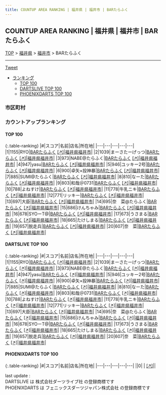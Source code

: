 ```yaml
---
title: COUNTUP AREA RANKING | 福井県 | 福井市 | BARたらふく
---
```

## COUNTUP AREA RANKING | 福井県 | 福井市 | BARたらふく

[TOP](/darts/rank/) > [福井県](/darts/rank/福井県/) > [福井市](/darts/rank/福井県/福井市/) > BARたらふく

___

<a href="https://twitter.com/share?ref_src=twsrc%5Etfw" data-text="COUNTUP AREA RANKING | 福井県福井市BARたらふく" class="twitter-share-button" data-hashtags="DARTSLIVE,PHOENIXDARTS,darts,ダーツ" data-show-count="false">Tweet</a>

* [ランキング](#カウントアップランキング)
    * [TOP 100](#top-100)
    * [DARTSLIVE TOP 100](#dartslive-top-100)
    * [PHOENIXDARTS TOP 100](#phoenixdarts-top-100)

### 市区町村

<ul>

</ul>

### カウントアップランキング

#### TOP 100



{:.table-ranking}
|#|スコア|名前|店名|所在地|
|---|---|---|---|---|
|1|1155|<span class="rank-name-dl">RYO</span>|<a href="/darts/rank/shops/fc90dc9afbeb44b7fec1ae84bb28bd87.html">BARたらふく</a> <a href="https://search.dartslive.com/jp/shop/fc90dc9afbeb44b7fec1ae84bb28bd87">[↗]</a>|<a href="/darts/rank/福井県/福井市">福井県福井市</a>|
|2|1039|<span class="rank-name-dl">まーさたーげっつ</span>|<a href="/darts/rank/shops/fc90dc9afbeb44b7fec1ae84bb28bd87.html">BARたらふく</a> <a href="https://search.dartslive.com/jp/shop/fc90dc9afbeb44b7fec1ae84bb28bd87">[↗]</a>|<a href="/darts/rank/福井県/福井市">福井県福井市</a>|
|3|973|<span class="rank-name-dl">NABE@たらふく</span>|<a href="/darts/rank/shops/fc90dc9afbeb44b7fec1ae84bb28bd87.html">BARたらふく</a> <a href="https://search.dartslive.com/jp/shop/fc90dc9afbeb44b7fec1ae84bb28bd87">[↗]</a>|<a href="/darts/rank/福井県/福井市">福井県福井市</a>|
|4|947|<span class="rank-name-dl">yasu</span>|<a href="/darts/rank/shops/fc90dc9afbeb44b7fec1ae84bb28bd87.html">BARたらふく</a> <a href="https://search.dartslive.com/jp/shop/fc90dc9afbeb44b7fec1ae84bb28bd87">[↗]</a>|<a href="/darts/rank/福井県/福井市">福井県福井市</a>|
|5|946|<span class="rank-name-dl">ユッキー2号</span>|<a href="/darts/rank/shops/fc90dc9afbeb44b7fec1ae84bb28bd87.html">BARたらふく</a> <a href="https://search.dartslive.com/jp/shop/fc90dc9afbeb44b7fec1ae84bb28bd87">[↗]</a>|<a href="/darts/rank/福井県/福井市">福井県福井市</a>|
|6|900|<span class="rank-name-dl">卓矢×投神暴</span>|<a href="/darts/rank/shops/fc90dc9afbeb44b7fec1ae84bb28bd87.html">BARたらふく</a> <a href="https://search.dartslive.com/jp/shop/fc90dc9afbeb44b7fec1ae84bb28bd87">[↗]</a>|<a href="/darts/rank/福井県/福井市">福井県福井市</a>|
|7|885|<span class="rank-name-dl">SUMI@たらふく</span>|<a href="/darts/rank/shops/fc90dc9afbeb44b7fec1ae84bb28bd87.html">BARたらふく</a> <a href="https://search.dartslive.com/jp/shop/fc90dc9afbeb44b7fec1ae84bb28bd87">[↗]</a>|<a href="/darts/rank/福井県/福井市">福井県福井市</a>|
|8|810|<span class="rank-name-dl">なーた</span>|<a href="/darts/rank/shops/fc90dc9afbeb44b7fec1ae84bb28bd87.html">BARたらふく</a> <a href="https://search.dartslive.com/jp/shop/fc90dc9afbeb44b7fec1ae84bb28bd87">[↗]</a>|<a href="/darts/rank/福井県/福井市">福井県福井市</a>|
|9|803|<span class="rank-name-dl">和哉＠0731</span>|<a href="/darts/rank/shops/fc90dc9afbeb44b7fec1ae84bb28bd87.html">BARたらふく</a> <a href="https://search.dartslive.com/jp/shop/fc90dc9afbeb44b7fec1ae84bb28bd87">[↗]</a>|<a href="/darts/rank/福井県/福井市">福井県福井市</a>|
|10|788|<span class="rank-name-dl">よねすけ</span>|<a href="/darts/rank/shops/fc90dc9afbeb44b7fec1ae84bb28bd87.html">BARたらふく</a> <a href="https://search.dartslive.com/jp/shop/fc90dc9afbeb44b7fec1ae84bb28bd87">[↗]</a>|<a href="/darts/rank/福井県/福井市">福井県福井市</a>|
|11|778|<span class="rank-name-dl">牛乳ニキ</span>|<a href="/darts/rank/shops/fc90dc9afbeb44b7fec1ae84bb28bd87.html">BARたらふく</a> <a href="https://search.dartslive.com/jp/shop/fc90dc9afbeb44b7fec1ae84bb28bd87">[↗]</a>|<a href="/darts/rank/福井県/福井市">福井県福井市</a>|
|12|771|<span class="rank-name-dl">リッキー</span>|<a href="/darts/rank/shops/fc90dc9afbeb44b7fec1ae84bb28bd87.html">BARたらふく</a> <a href="https://search.dartslive.com/jp/shop/fc90dc9afbeb44b7fec1ae84bb28bd87">[↗]</a>|<a href="/darts/rank/福井県/福井市">福井県福井市</a>|
|13|697|<span class="rank-name-dl">大臣</span>|<a href="/darts/rank/shops/fc90dc9afbeb44b7fec1ae84bb28bd87.html">BARたらふく</a> <a href="https://search.dartslive.com/jp/shop/fc90dc9afbeb44b7fec1ae84bb28bd87">[↗]</a>|<a href="/darts/rank/福井県/福井市">福井県福井市</a>|
|14|695|<span class="rank-name-dl">奈　菜@たらふく</span>|<a href="/darts/rank/shops/fc90dc9afbeb44b7fec1ae84bb28bd87.html">BARたらふく</a> <a href="https://search.dartslive.com/jp/shop/fc90dc9afbeb44b7fec1ae84bb28bd87">[↗]</a>|<a href="/darts/rank/福井県/福井市">福井県福井市</a>|
|15|686|<span class="rank-name-dl">けんちゃみ</span>|<a href="/darts/rank/shops/fc90dc9afbeb44b7fec1ae84bb28bd87.html">BARたらふく</a> <a href="https://search.dartslive.com/jp/shop/fc90dc9afbeb44b7fec1ae84bb28bd87">[↗]</a>|<a href="/darts/rank/福井県/福井市">福井県福井市</a>|
|16|678|<span class="rank-name-dl">SYOーT@</span>|<a href="/darts/rank/shops/fc90dc9afbeb44b7fec1ae84bb28bd87.html">BARたらふく</a> <a href="https://search.dartslive.com/jp/shop/fc90dc9afbeb44b7fec1ae84bb28bd87">[↗]</a>|<a href="/darts/rank/福井県/福井市">福井県福井市</a>|
|17|673|<span class="rank-name-dl">うさまる</span>|<a href="/darts/rank/shops/fc90dc9afbeb44b7fec1ae84bb28bd87.html">BARたらふく</a> <a href="https://search.dartslive.com/jp/shop/fc90dc9afbeb44b7fec1ae84bb28bd87">[↗]</a>|<a href="/darts/rank/福井県/福井市">福井県福井市</a>|
|18|665|<span class="rank-name-dl">たけしまる</span>|<a href="/darts/rank/shops/fc90dc9afbeb44b7fec1ae84bb28bd87.html">BARたらふく</a> <a href="https://search.dartslive.com/jp/shop/fc90dc9afbeb44b7fec1ae84bb28bd87">[↗]</a>|<a href="/darts/rank/福井県/福井市">福井県福井市</a>|
|19|657|<span class="rank-name-dl">脱走兵</span>|<a href="/darts/rank/shops/fc90dc9afbeb44b7fec1ae84bb28bd87.html">BARたらふく</a> <a href="https://search.dartslive.com/jp/shop/fc90dc9afbeb44b7fec1ae84bb28bd87">[↗]</a>|<a href="/darts/rank/福井県/福井市">福井県福井市</a>|
|20|607|<span class="rank-name-dl">奈　菜</span>|<a href="/darts/rank/shops/fc90dc9afbeb44b7fec1ae84bb28bd87.html">BARたらふく</a> <a href="https://search.dartslive.com/jp/shop/fc90dc9afbeb44b7fec1ae84bb28bd87">[↗]</a>|<a href="/darts/rank/福井県/福井市">福井県福井市</a>|


#### DARTSLIVE TOP 100



{:.table-ranking}
|#|スコア|名前|店名|所在地|
|---|---|---|---|---|
|1|1155|<span class="rank-name-dl">RYO</span>|<a href="/darts/rank/shops/fc90dc9afbeb44b7fec1ae84bb28bd87.html">BARたらふく</a> <a href="https://search.dartslive.com/jp/shop/fc90dc9afbeb44b7fec1ae84bb28bd87">[↗]</a>|<a href="/darts/rank/福井県/福井市">福井県福井市</a>|
|2|1039|<span class="rank-name-dl">まーさたーげっつ</span>|<a href="/darts/rank/shops/fc90dc9afbeb44b7fec1ae84bb28bd87.html">BARたらふく</a> <a href="https://search.dartslive.com/jp/shop/fc90dc9afbeb44b7fec1ae84bb28bd87">[↗]</a>|<a href="/darts/rank/福井県/福井市">福井県福井市</a>|
|3|973|<span class="rank-name-dl">NABE@たらふく</span>|<a href="/darts/rank/shops/fc90dc9afbeb44b7fec1ae84bb28bd87.html">BARたらふく</a> <a href="https://search.dartslive.com/jp/shop/fc90dc9afbeb44b7fec1ae84bb28bd87">[↗]</a>|<a href="/darts/rank/福井県/福井市">福井県福井市</a>|
|4|947|<span class="rank-name-dl">yasu</span>|<a href="/darts/rank/shops/fc90dc9afbeb44b7fec1ae84bb28bd87.html">BARたらふく</a> <a href="https://search.dartslive.com/jp/shop/fc90dc9afbeb44b7fec1ae84bb28bd87">[↗]</a>|<a href="/darts/rank/福井県/福井市">福井県福井市</a>|
|5|946|<span class="rank-name-dl">ユッキー2号</span>|<a href="/darts/rank/shops/fc90dc9afbeb44b7fec1ae84bb28bd87.html">BARたらふく</a> <a href="https://search.dartslive.com/jp/shop/fc90dc9afbeb44b7fec1ae84bb28bd87">[↗]</a>|<a href="/darts/rank/福井県/福井市">福井県福井市</a>|
|6|900|<span class="rank-name-dl">卓矢×投神暴</span>|<a href="/darts/rank/shops/fc90dc9afbeb44b7fec1ae84bb28bd87.html">BARたらふく</a> <a href="https://search.dartslive.com/jp/shop/fc90dc9afbeb44b7fec1ae84bb28bd87">[↗]</a>|<a href="/darts/rank/福井県/福井市">福井県福井市</a>|
|7|885|<span class="rank-name-dl">SUMI@たらふく</span>|<a href="/darts/rank/shops/fc90dc9afbeb44b7fec1ae84bb28bd87.html">BARたらふく</a> <a href="https://search.dartslive.com/jp/shop/fc90dc9afbeb44b7fec1ae84bb28bd87">[↗]</a>|<a href="/darts/rank/福井県/福井市">福井県福井市</a>|
|8|810|<span class="rank-name-dl">なーた</span>|<a href="/darts/rank/shops/fc90dc9afbeb44b7fec1ae84bb28bd87.html">BARたらふく</a> <a href="https://search.dartslive.com/jp/shop/fc90dc9afbeb44b7fec1ae84bb28bd87">[↗]</a>|<a href="/darts/rank/福井県/福井市">福井県福井市</a>|
|9|803|<span class="rank-name-dl">和哉＠0731</span>|<a href="/darts/rank/shops/fc90dc9afbeb44b7fec1ae84bb28bd87.html">BARたらふく</a> <a href="https://search.dartslive.com/jp/shop/fc90dc9afbeb44b7fec1ae84bb28bd87">[↗]</a>|<a href="/darts/rank/福井県/福井市">福井県福井市</a>|
|10|788|<span class="rank-name-dl">よねすけ</span>|<a href="/darts/rank/shops/fc90dc9afbeb44b7fec1ae84bb28bd87.html">BARたらふく</a> <a href="https://search.dartslive.com/jp/shop/fc90dc9afbeb44b7fec1ae84bb28bd87">[↗]</a>|<a href="/darts/rank/福井県/福井市">福井県福井市</a>|
|11|778|<span class="rank-name-dl">牛乳ニキ</span>|<a href="/darts/rank/shops/fc90dc9afbeb44b7fec1ae84bb28bd87.html">BARたらふく</a> <a href="https://search.dartslive.com/jp/shop/fc90dc9afbeb44b7fec1ae84bb28bd87">[↗]</a>|<a href="/darts/rank/福井県/福井市">福井県福井市</a>|
|12|771|<span class="rank-name-dl">リッキー</span>|<a href="/darts/rank/shops/fc90dc9afbeb44b7fec1ae84bb28bd87.html">BARたらふく</a> <a href="https://search.dartslive.com/jp/shop/fc90dc9afbeb44b7fec1ae84bb28bd87">[↗]</a>|<a href="/darts/rank/福井県/福井市">福井県福井市</a>|
|13|697|<span class="rank-name-dl">大臣</span>|<a href="/darts/rank/shops/fc90dc9afbeb44b7fec1ae84bb28bd87.html">BARたらふく</a> <a href="https://search.dartslive.com/jp/shop/fc90dc9afbeb44b7fec1ae84bb28bd87">[↗]</a>|<a href="/darts/rank/福井県/福井市">福井県福井市</a>|
|14|695|<span class="rank-name-dl">奈　菜@たらふく</span>|<a href="/darts/rank/shops/fc90dc9afbeb44b7fec1ae84bb28bd87.html">BARたらふく</a> <a href="https://search.dartslive.com/jp/shop/fc90dc9afbeb44b7fec1ae84bb28bd87">[↗]</a>|<a href="/darts/rank/福井県/福井市">福井県福井市</a>|
|15|686|<span class="rank-name-dl">けんちゃみ</span>|<a href="/darts/rank/shops/fc90dc9afbeb44b7fec1ae84bb28bd87.html">BARたらふく</a> <a href="https://search.dartslive.com/jp/shop/fc90dc9afbeb44b7fec1ae84bb28bd87">[↗]</a>|<a href="/darts/rank/福井県/福井市">福井県福井市</a>|
|16|678|<span class="rank-name-dl">SYOーT@</span>|<a href="/darts/rank/shops/fc90dc9afbeb44b7fec1ae84bb28bd87.html">BARたらふく</a> <a href="https://search.dartslive.com/jp/shop/fc90dc9afbeb44b7fec1ae84bb28bd87">[↗]</a>|<a href="/darts/rank/福井県/福井市">福井県福井市</a>|
|17|673|<span class="rank-name-dl">うさまる</span>|<a href="/darts/rank/shops/fc90dc9afbeb44b7fec1ae84bb28bd87.html">BARたらふく</a> <a href="https://search.dartslive.com/jp/shop/fc90dc9afbeb44b7fec1ae84bb28bd87">[↗]</a>|<a href="/darts/rank/福井県/福井市">福井県福井市</a>|
|18|665|<span class="rank-name-dl">たけしまる</span>|<a href="/darts/rank/shops/fc90dc9afbeb44b7fec1ae84bb28bd87.html">BARたらふく</a> <a href="https://search.dartslive.com/jp/shop/fc90dc9afbeb44b7fec1ae84bb28bd87">[↗]</a>|<a href="/darts/rank/福井県/福井市">福井県福井市</a>|
|19|657|<span class="rank-name-dl">脱走兵</span>|<a href="/darts/rank/shops/fc90dc9afbeb44b7fec1ae84bb28bd87.html">BARたらふく</a> <a href="https://search.dartslive.com/jp/shop/fc90dc9afbeb44b7fec1ae84bb28bd87">[↗]</a>|<a href="/darts/rank/福井県/福井市">福井県福井市</a>|
|20|607|<span class="rank-name-dl">奈　菜</span>|<a href="/darts/rank/shops/fc90dc9afbeb44b7fec1ae84bb28bd87.html">BARたらふく</a> <a href="https://search.dartslive.com/jp/shop/fc90dc9afbeb44b7fec1ae84bb28bd87">[↗]</a>|<a href="/darts/rank/福井県/福井市">福井県福井市</a>|


#### PHOENIXDARTS TOP 100



{:.table-ranking}
|#|スコア|名前|店名|所在地|
|---|---|---|---|---|
||0|<span class="rank-name-dl"> </span>|<a href="/darts/rank/shops/.html"></a> <a href="">[↗]</a>|<a href="/darts/rank//"></a>|


<div class="footer border-top border-gray-light mt-5 pt-3 text-right text-gray">
    last update : <span style="font-weight: italic" id="foot_last_modified"></span><br />
    DARTSLIVE は 株式会社ダーツライブ社 の登録商標です<br />
    PHOENIXDARTS は フェニックスダーツジャパン株式会社 の登録商標です<br />
</div>

<script src="https://cdnjs.cloudflare.com/ajax/libs/jquery.tablesorter/2.31.3/js/jquery.tablesorter.min.js" integrity="sha512-qzgd5cYSZcosqpzpn7zF2ZId8f/8CHmFKZ8j7mU4OUXTNRd5g+ZHBPsgKEwoqxCtdQvExE5LprwwPAgoicguNg==" crossorigin="anonymous" referrerpolicy="no-referrer"></script>
<link rel="stylesheet" href="https://cdnjs.cloudflare.com/ajax/libs/jquery.tablesorter/2.31.3/css/theme.default.min.css" integrity="sha512-wghhOJkjQX0Lh3NSWvNKeZ0ZpNn+SPVXX1Qyc9OCaogADktxrBiBdKGDoqVUOyhStvMBmJQ8ZdMHiR3wuEq8+w==" crossorigin="anonymous" referrerpolicy="no-referrer" />
<script>
$(function() {
    $(".table-ranking").tablesorter({sortList:[[0, 0]]});
    $("#foot_last_modified").text(formatDate(new Date(document.lastModified), 'yyyy-MM-dd HH:mm:ss'));
});
</script>

<script async src="https://platform.twitter.com/widgets.js" charset="utf-8"></script>